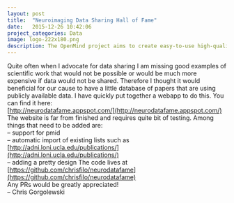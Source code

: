 ```yaml
---
layout: post
title:  "Neuroimaging Data Sharing Hall of Fame"
date:   2015-12-26 10:42:06
project_categories: Data
image: logo-222x180.png
description: The OpenMind project aims to create easy-to-use high-quality open source EEG boards which may e.g. be used in conjunction with an Arduino to build a OpenSource EEG. We use integrated analog frontends with 24 bit precision for data acquisition.
---
```

Quite often when I advocate for data sharing I am missing good examples of scientific work that would not be possible or would be much more expensive if data would not be shared. Therefore I thought it would beneficial for our cause to have a little database of papers that are using publicly available data. I have quickly put together a webapp to do this. You can find it here:  
[http://neurodatafame.appspot.com/](http://neurodatafame.appspot.com/)  
The website is far from finished and requires quite bit of testing. Among things that need to be added are:  
– support for pmid  
– automatic import of existing lists such as [http://adni.loni.ucla.edu/publications/](http://adni.loni.ucla.edu/publications/)  
– adding a pretty design
The code lives at [https://github.com/chrisfilo/neurodatafame](https://github.com/chrisfilo/neurodatafame)  
Any PRs would be greatly appreciated!  
– Chris Gorgolewski  
